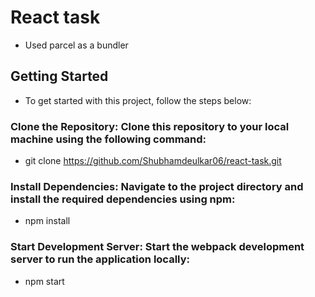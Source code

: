 # React task

- Used parcel as a bundler

## Getting Started

- To get started with this project, follow the steps below:

### Clone the Repository: Clone this repository to your local machine using the following command:

- git clone https://github.com/Shubhamdeulkar06/react-task.git

### Install Dependencies: Navigate to the project directory and install the required dependencies using npm:

- npm install

### Start Development Server: Start the webpack development server to run the application locally:

- npm start
